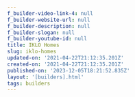 ```yaml
---
f_builder-video-link-4: null
f_builder-website-url: null
f_builder-description: null
f_builder-slogan: null
f_builder-youtube-id: null
title: IKLO Homes
slug: iklo-homes
updated-on: '2021-04-22T21:12:35.201Z'
created-on: '2021-04-22T21:12:35.201Z'
published-on: '2023-12-05T18:21:52.835Z'
layout: '[builders].html'
tags: builders
---
```



